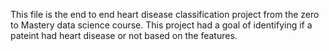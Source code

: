 This file is the end to end heart disease classification project from the zero to Mastery data science course. This project had a goal of identifying if a pateint had heart disease or not
based on the features. 
